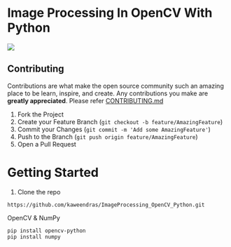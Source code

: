 # Image Processing In OpenCV With Python

<img src="https://github.com/kaweendras/ImageProcessing_OpenCV_Python/blob/master/resources/sample.JPG"/>

## Contributing

Contributions are what make the open source community such an amazing place to be learn, inspire, and create. Any contributions you make are **greatly appreciated**. Please refer [CONTRIBUTING.md](CONTRIBUTING.md)

1. Fork the Project
2. Create your Feature Branch (`git checkout -b feature/AmazingFeature`)
3. Commit your Changes (`git commit -m 'Add some AmazingFeature'`)
4. Push to the Branch (`git push origin feature/AmazingFeature`)
5. Open a Pull Request

# Getting Started
1. Clone the repo
```pip
https://github.com/kaweendras/ImageProcessing_OpenCV_Python.git
```

OpenCV & NumPy

```pip
pip install opencv-python
pip install numpy
```
